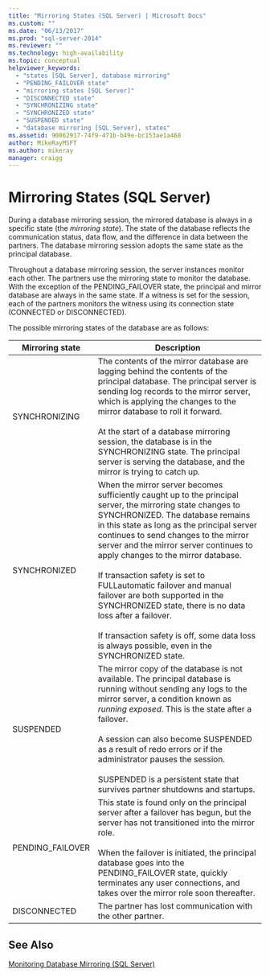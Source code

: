 ```yaml
---
title: "Mirroring States (SQL Server) | Microsoft Docs"
ms.custom: ""
ms.date: "06/13/2017"
ms.prod: "sql-server-2014"
ms.reviewer: ""
ms.technology: high-availability
ms.topic: conceptual
helpviewer_keywords: 
  - "states [SQL Server], database mirroring"
  - "PENDING_FAILOVER state"
  - "mirroring states [SQL Server]"
  - "DISCONNECTED state"
  - "SYNCHRONIZING state"
  - "SYNCHRONIZED state"
  - "SUSPENDED state"
  - "database mirroring [SQL Server], states"
ms.assetid: 90062917-74f9-471b-b49e-bc153ae1a468
author: MikeRayMSFT
ms.author: mikeray
manager: craigg
---
```

# Mirroring States (SQL Server)
  During a database mirroring session, the mirrored database is always in a specific state (the *mirroring state*). The state of the database reflects the communication status, data flow, and the difference in data between the partners. The database mirroring session adopts the same state as the principal database.  
  
 Throughout a database mirroring session, the server instances monitor each other. The partners use the mirroring state to monitor the database. With the exception of the PENDING_FAILOVER state, the principal and mirror database are always in the same state. If a witness is set for the session, each of the partners monitors the witness using its connection state (CONNECTED or DISCONNECTED).  
  
 The possible mirroring states of the database are as follows:  
  
|Mirroring state|Description|  
|---------------------|-----------------|  
|SYNCHRONIZING|The contents of the mirror database are lagging behind the contents of the principal database. The principal server is sending log records to the mirror server, which is applying the changes to the mirror database to roll it forward.<br /><br /> At the start of a database mirroring session, the database is in the SYNCHRONIZING state. The principal server is serving the database, and the mirror is trying to catch up.|  
|SYNCHRONIZED|When the mirror server becomes sufficiently caught up to the principal server, the mirroring state changes to SYNCHRONIZED. The database remains in this state as long as the principal server continues to send changes to the mirror server and the mirror server continues to apply changes to the mirror database.<br /><br /> If transaction safety is set to FULLautomatic failover and manual failover are both supported in the SYNCHRONIZED state, there is no data loss after a failover.<br /><br /> If transaction safety is off, some data loss is always possible, even in the SYNCHRONIZED state.|  
|SUSPENDED|The mirror copy of the database is not available. The principal database is running without sending any logs to the mirror server, a condition known as *running exposed*. This is the state after a failover.<br /><br /> A session can also become SUSPENDED as a result of redo errors or if the administrator pauses the session.<br /><br /> SUSPENDED is a persistent state that survives partner shutdowns and startups.|  
|PENDING_FAILOVER|This state is found only on the principal server after a failover has begun, but the server has not transitioned into the mirror role.<br /><br /> When the failover is initiated, the principal database goes into the PENDING_FAILOVER state, quickly terminates any user connections, and takes over the mirror role soon thereafter.|  
|DISCONNECTED|The partner has lost communication with the other partner.|  
  
## See Also  
 [Monitoring Database Mirroring &#40;SQL Server&#41;](database-mirroring-sql-server.md)  
  
  
